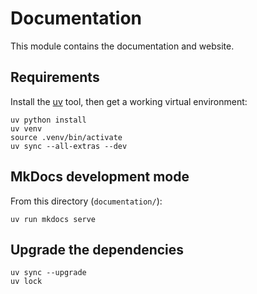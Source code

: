 # Documentation

This module contains the documentation and website.

## Requirements

Install the [uv](https://docs.astral.sh/uv/) tool, then get a working virtual environment:

```shell
uv python install
uv venv
source .venv/bin/activate
uv sync --all-extras --dev
```

## MkDocs development mode

From this directory (`documentation/`):

```shell
uv run mkdocs serve
```

## Upgrade the dependencies

```shell
uv sync --upgrade
uv lock
```